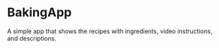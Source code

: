 # BakingApp
A simple app that shows the recipes with ingredients, video instructions, and descriptions.
